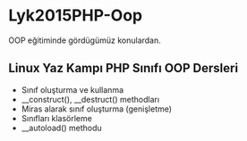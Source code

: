 # Lyk2015PHP-Oop

OOP eğitiminde gördügümüz konulardan.

## Linux Yaz Kampı PHP Sınıfı OOP Dersleri

- Sınıf oluşturma ve kullanma
- __construct(), __destruct() methodları
- Miras alarak sınıf oluşturma (genişletme)
- Sınıfları klasörleme
- __autoload() methodu
